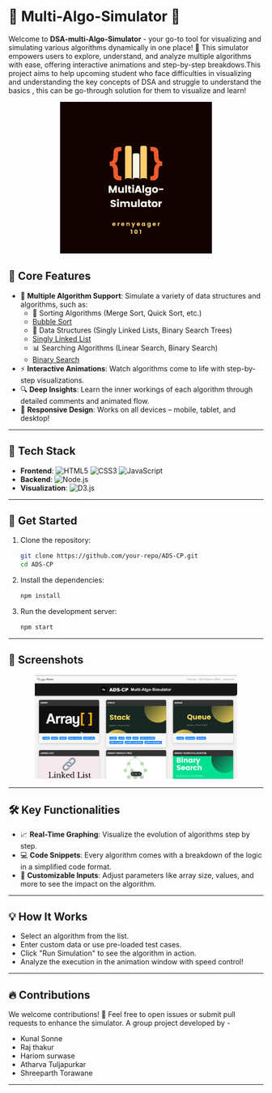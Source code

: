 
# 🌟  Multi-Algo-Simulator 🌟

Welcome to **DSA-multi-Algo-Simulator** - your go-to tool for visualizing and simulating various algorithms dynamically in one place! 🚀 This simulator empowers users to explore, understand, and analyze multiple algorithms with ease, offering interactive animations and step-by-step breakdows.This project aims to help upcoming student who face difficulties in visualizing and understanding the key concepts of DSA and struggle to understand the basics , this can be go-through solution for them to visualize and learn!

<p align="center">
 <img style="margin:auto" width="300" src="https://github.com/erenyeager101/DSA-multi-Algo-Simulator/blob/main/logo/Multi-Algo-Sim.png?raw=true" />
 <!-- <h2 align="center">DSALGO VISUALIZER </h2> -->
</p>



## 🎯 **Core Features**

- 🔄 **Multiple Algorithm Support**: Simulate a variety of data structures and algorithms, such as:
  - 🧩 Sorting Algorithms (Merge Sort, Quick Sort, etc.)
  - [Bubble Sort](https://dsa-multi-algo-simulator.vercel.app/templates/sort_algorithms/bubble.html)
  - 🔗 Data Structures (Singly Linked Lists, Binary Search Trees)
  - [Singly Linked List](https://dsa-multi-algo-simulator.vercel.app/templates/linked_list/singly.html)
  - 📊 Searching Algorithms (Linear Search, Binary Search)
  - [Binary Search](https://dsa-multi-algo-simulator.vercel.app/templates/search_algorithms/binary.html)
- ⚡ **Interactive Animations**: Watch algorithms come to life with step-by-step visualizations.
- 🔍 **Deep Insights**: Learn the inner workings of each algorithm through detailed comments and animated flow.
- 📱 **Responsive Design**: Works on all devices – mobile, tablet, and desktop!

---

## 📐 **Tech Stack**

- **Frontend**: ![HTML5](https://img.shields.io/badge/-HTML5-E34F26?style=for-the-badge&logo=html5&logoColor=fff) ![CSS3](https://img.shields.io/badge/-CSS3-1572B6?style=for-the-badge&logo=css3&logoColor=fff) ![JavaScript](https://img.shields.io/badge/-JavaScript-F7DF1E?style=for-the-badge&logo=javascript&logoColor=000)
- **Backend**: ![Node.js](https://img.shields.io/badge/-Node.js-339933?style=for-the-badge&logo=node.js&logoColor=fff) 
- **Visualization**: ![D3.js](https://img.shields.io/badge/-D3.js-F9A03C?style=for-the-badge&logo=d3.js&logoColor=fff)

---

## 🚀 **Get Started**

1. Clone the repository:
   ```bash
   git clone https://github.com/your-repo/ADS-CP.git
   cd ADS-CP
   ```
2. Install the dependencies:
   ```bash
   npm install
   ```
3. Run the development server:
   ```bash
   npm start
   ```

---

## 📸 **Screenshots**

<div align="center">
  <img src="https://github.com/erenyeager101/DSA-multi-Algo-Simulator/blob/main/logo/Screenshot%202024-10-20%20043706.png" width="400px" />
 
</div>

---

## 🛠️ **Key Functionalities**

- 📈 **Real-Time Graphing**: Visualize the evolution of algorithms step by step.
- 💻 **Code Snippets**: Every algorithm comes with a breakdown of the logic in a simplified code format.
- 🔧 **Customizable Inputs**: Adjust parameters like array size, values, and more to see the impact on the algorithm.

---

## 💡 **How It Works**

- Select an algorithm from the list.
- Enter custom data or use pre-loaded test cases.
- Click "Run Simulation" to see the algorithm in action.
- Analyze the execution in the animation window with speed control!

---

## 🔥 **Contributions**

We welcome contributions! 🚀 Feel free to open issues or submit pull requests to enhance the simulator.
A group project developed by -
- Kunal Sonne
- Raj thakur
- Hariom surwase
- Atharva Tuljapurkar
- Shreeparth Torawane

---

